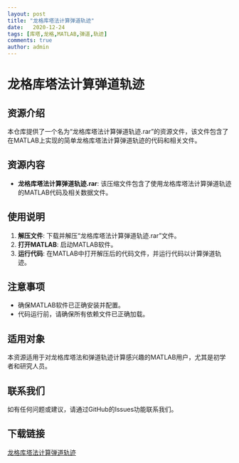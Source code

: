 ```yaml
---
layout: post
title: "龙格库塔法计算弹道轨迹"
date:   2020-12-24
tags: [库塔,龙格,MATLAB,弹道,轨迹]
comments: true
author: admin
---
```

# 龙格库塔法计算弹道轨迹

## 资源介绍

本仓库提供了一个名为“龙格库塔法计算弹道轨迹.rar”的资源文件，该文件包含了在MATLAB上实现的简单龙格库塔法计算弹道轨迹的代码和相关文件。

## 资源内容

- **龙格库塔法计算弹道轨迹.rar**: 该压缩文件包含了使用龙格库塔法计算弹道轨迹的MATLAB代码及相关数据文件。

## 使用说明

1. **解压文件**: 下载并解压“龙格库塔法计算弹道轨迹.rar”文件。
2. **打开MATLAB**: 启动MATLAB软件。
3. **运行代码**: 在MATLAB中打开解压后的代码文件，并运行代码以计算弹道轨迹。

## 注意事项

- 确保MATLAB软件已正确安装并配置。
- 代码运行前，请确保所有依赖文件已正确加载。

## 适用对象

本资源适用于对龙格库塔法和弹道轨迹计算感兴趣的MATLAB用户，尤其是初学者和研究人员。

## 联系我们

如有任何问题或建议，请通过GitHub的Issues功能联系我们。

## 下载链接

[龙格库塔法计算弹道轨迹](https://pan.quark.cn/s/359581dcc23b)